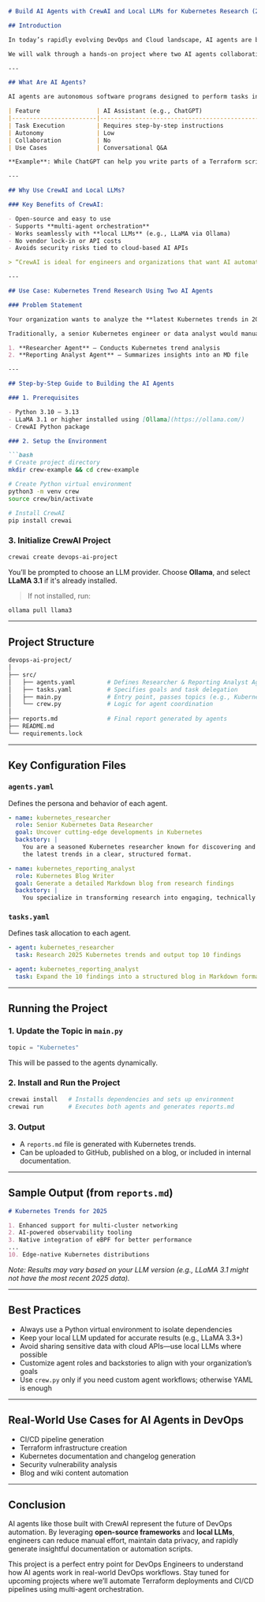 ```md
# Build AI Agents with CrewAI and Local LLMs for Kubernetes Research (2025)

## Introduction

In today’s rapidly evolving DevOps and Cloud landscape, AI agents are becoming powerful allies for engineers. Unlike traditional AI assistants like ChatGPT that require step-by-step input, AI agents can work autonomously, execute complex tasks, and even coordinate with other agents to deliver a complete output. In this article, we explore how to build multi-agent systems using **CrewAI**, an open-source framework that supports **local large language models (LLMs)** such as **LLaMA**.

We will walk through a hands-on project where two AI agents collaboratively research and summarize the **latest trends in Kubernetes** for 2025. This use case demonstrates how DevOps Engineers can use AI agents to automate documentation, trend analysis, and blog generation—all without relying on costly or potentially insecure enterprise APIs.

---

## What Are AI Agents?

AI agents are autonomous software programs designed to perform tasks independently or with minimal human intervention. They are different from AI assistants like ChatGPT in the following ways:

| Feature                | AI Assistant (e.g., ChatGPT)                     | AI Agent (e.g., CrewAI)                          |
|------------------------|--------------------------------------------------|--------------------------------------------------|
| Task Execution         | Requires step-by-step instructions              | Executes complete tasks autonomously             |
| Autonomy               | Low                                              | High                                             |
| Collaboration          | No                                               | Supports multi-agent collaboration              |
| Use Cases              | Conversational Q&A                              | Project automation, report generation, research  |

**Example**: While ChatGPT can help you write parts of a Terraform script, an AI agent can build the entire EKS cluster by stitching tasks across multiple agents and automating the flow.

---

## Why Use CrewAI and Local LLMs?

### Key Benefits of CrewAI:

- Open-source and easy to use
- Supports **multi-agent orchestration**
- Works seamlessly with **local LLMs** (e.g., LLaMA via Ollama)
- No vendor lock-in or API costs
- Avoids security risks tied to cloud-based AI APIs

> “CrewAI is ideal for engineers and organizations that want AI automation without sending data to third-party cloud providers.”

---

## Use Case: Kubernetes Trend Research Using Two AI Agents

### Problem Statement

Your organization wants to analyze the **latest Kubernetes trends in 2025** and summarize them into a structured blog report.

Traditionally, a senior Kubernetes engineer or data analyst would manually perform this research. Today, we’ll delegate this task to two AI agents:

1. **Researcher Agent** – Conducts Kubernetes trend analysis
2. **Reporting Analyst Agent** – Summarizes insights into an MD file

---

## Step-by-Step Guide to Building the AI Agents

### 1. Prerequisites

- Python 3.10 – 3.13
- LLaMA 3.1 or higher installed using [Ollama](https://ollama.com/)
- CrewAI Python package

### 2. Setup the Environment

```bash
# Create project directory
mkdir crew-example && cd crew-example

# Create Python virtual environment
python3 -m venv crew
source crew/bin/activate

# Install CrewAI
pip install crewai
```

### 3. Initialize CrewAI Project

```bash
crewai create devops-ai-project
```

You’ll be prompted to choose an LLM provider. Choose **Ollama**, and select **LLaMA 3.1** if it's already installed.

> If not installed, run:
```bash
ollama pull llama3
```

---

## Project Structure

```bash
devops-ai-project/
│
├── src/
│   ├── agents.yaml         # Defines Researcher & Reporting Analyst Agents
│   ├── tasks.yaml          # Specifies goals and task delegation
│   ├── main.py             # Entry point, passes topics (e.g., Kubernetes)
│   └── crew.py             # Logic for agent coordination
│
├── reports.md              # Final report generated by agents
├── README.md
└── requirements.lock
```

---

## Key Configuration Files

### `agents.yaml`

Defines the persona and behavior of each agent.

```yaml
- name: kubernetes_researcher
  role: Senior Kubernetes Data Researcher
  goal: Uncover cutting-edge developments in Kubernetes
  backstory: |
    You are a seasoned Kubernetes researcher known for discovering and presenting
    the latest trends in a clear, structured format.

- name: kubernetes_reporting_analyst
  role: Kubernetes Blog Writer
  goal: Generate a detailed Markdown blog from research findings
  backstory: |
    You specialize in transforming research into engaging, technically accurate reports.
```

### `tasks.yaml`

Defines task allocation to each agent.

```yaml
- agent: kubernetes_researcher
  task: Research 2025 Kubernetes trends and output top 10 findings

- agent: kubernetes_reporting_analyst
  task: Expand the 10 findings into a structured blog in Markdown format
```

---

## Running the Project

### 1. Update the Topic in `main.py`

```python
topic = "Kubernetes"
```

This will be passed to the agents dynamically.

### 2. Install and Run the Project

```bash
crewai install   # Installs dependencies and sets up environment
crewai run       # Executes both agents and generates reports.md
```

### 3. Output

- A `reports.md` file is generated with Kubernetes trends.
- Can be uploaded to GitHub, published on a blog, or included in internal documentation.

---

## Sample Output (from `reports.md`)

```md
# Kubernetes Trends for 2025

1. Enhanced support for multi-cluster networking
2. AI-powered observability tooling
3. Native integration of eBPF for better performance
...
10. Edge-native Kubernetes distributions
```

*Note: Results may vary based on your LLM version (e.g., LLaMA 3.1 might not have the most recent 2025 data).*

---

## Best Practices

- Always use a Python virtual environment to isolate dependencies
- Keep your local LLM updated for accurate results (e.g., LLaMA 3.3+)
- Avoid sharing sensitive data with cloud APIs—use local LLMs where possible
- Customize agent roles and backstories to align with your organization’s goals
- Use `crew.py` only if you need custom agent workflows; otherwise YAML is enough

---

## Real-World Use Cases for AI Agents in DevOps

- CI/CD pipeline generation
- Terraform infrastructure creation
- Kubernetes documentation and changelog generation
- Security vulnerability analysis
- Blog and wiki content automation

---

## Conclusion

AI agents like those built with CrewAI represent the future of DevOps automation. By leveraging **open-source frameworks** and **local LLMs**, engineers can reduce manual effort, maintain data privacy, and rapidly generate insightful documentation or automation scripts.

This project is a perfect entry point for DevOps Engineers to understand how AI agents work in real-world DevOps workflows. Stay tuned for upcoming projects where we’ll automate Terraform deployments and CI/CD pipelines using multi-agent orchestration.
